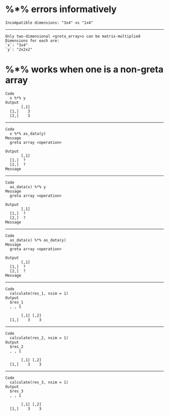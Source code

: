 # %*% errors informatively

    Incompatible dimensions: "3x4" vs "1x4"

---

    Only two-dimensional <greta_array>s can be matrix-multiplied
    Dimensions for each are:
    `x`: "3x4"
    `y`: "2x2x2"

# %*% works when one is a non-greta array

    Code
      x %*% y
    Output
           [,1]
      [1,]    3
      [2,]    3

---

    Code
      x %*% as_data(y)
    Message
      greta array <operation>
      
    Output
           [,1]
      [1,]  ?  
      [2,]  ?  
    Message
      

---

    Code
      as_data(x) %*% y
    Message
      greta array <operation>
      
    Output
           [,1]
      [1,]  ?  
      [2,]  ?  
    Message
      

---

    Code
      as_data(x) %*% as_data(y)
    Message
      greta array <operation>
      
    Output
           [,1]
      [1,]  ?  
      [2,]  ?  
    Message
      

---

    Code
      calculate(res_1, nsim = 1)
    Output
      $res_1
      , , 1
      
           [,1] [,2]
      [1,]    3    3
      
      

---

    Code
      calculate(res_2, nsim = 1)
    Output
      $res_2
      , , 1
      
           [,1] [,2]
      [1,]    3    3
      
      

---

    Code
      calculate(res_3, nsim = 1)
    Output
      $res_3
      , , 1
      
           [,1] [,2]
      [1,]    3    3
      
      

